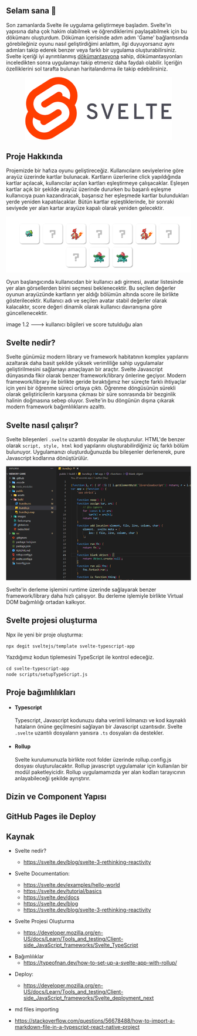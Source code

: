 <span id="hi-to-you"></span>

## Selam sana :wave:

Son zamanlarda Svelte ile uygulama geliştirmeye başladım. Svelte'in
yapısına daha çok hakim olabilmek ve öğrendiklerimi paylaşabilmek için bu
dökümanı oluşturdum. Döküman içerisinde adım adım 'Game' bağlantısında
görebileğiniz oyunu nasıl geliştirdiğimi anlattım, ilgi duyuyorsanız aynı
adımları takip ederek benzer veya farklı bir uygulama oluşturabilirsiniz.
Svelte içeriği iyi ayrıntılanmış
[dökümantasyona](https://svelte.dev/docs "Svelte Documentation") sahip,
dökümantasyonları inceledikten sonra uygulamayı takip etmeniz daha faydalı
olabilir. İçeriğin özelliklerini sol tarafta bulunan haritalandırma ile takip
edebilirsiniz.

<p align="center">
  <img src="./assets/svelte-logo.PNG" alt="Svelte logo" style="width:400px"/>
</p>

<span id="about-the-project"></span>

## Proje Hakkında

Projemizde bir hafıza oyunu geliştireceğiz. Kullanıcıların seviyelerine göre
arayüz üzerinde kartlar bulunacak. Kartların üzerlerine click yapıldığında
kartlar açılacak, kullanıcılar açılan kartları eşleştirmeye çalışacaklar.
Eşleşen kartlar açık bir şekilde arayüz üzerinde dururken bu başarılı eşleşme
kullanıcıya puan kazandıracak, başarısız her eşleşmede kartlar bulundukları
yerde yeniden kapatılacaklar. Bütün kartlar eşleştiklerinde, bir sonraki
seviyede yer alan kartar arayüze kapalı olarak yeniden gelecektir.

<p align="center">
  <img src="./assets/cards.PNG" alt="view of cards on the playground" style=""/>
</p>

Oyun başlangıcında kullanıcıdan bir kullanıcı adı girmesi, avatar listesinde
yer alan görsellerden birini seçmesi beklenecektir. Bu seçilen değerler oyunun
arayüzünde kartların yer aldığı bölümün altında score ile birlikte
gösterilecektir. Kullanıcı adı ve seçilen avatar stabil değerler olarak
kalacaktır, score değeri dinamik olarak kullanıcı davranışına göre
güncellenecektir.

image 1.2 ---> kullanıcı bilgileri ve score tutulduğu alan

<span id="#what-is-svelte"></span>

## Svelte nedir?

Svelte günümüz modern library ve framework habitatının komplex yapılarını azaltarak
daha basit şekilde yüksek verimliliğe sahip uygulamalar geliştirilmesini sağlamayı
amaçlayan bir araçtır. Svelte Javascript dünyasında fikir olarak benzer
framework/library önlerine geçiyor. Modern framework/library ile birlikte geride
bıraktığımız her süreçte farklı ihtiyaçlar için yeni bir öğrenme süreci ortaya
çıktı. Öğrenme döngüsünün sürekli olarak geliştiricilerin karşısına çıkması bir
süre sonrasında bir bezginlik halinin doğmasına sebep oluyor.
Svelte'in bu döngünün dışına çıkarak modern framework bağımlılıklarını
azalttı.

<span id="how-does-svelte-work"></span>

## Svelte nasıl çalışır?

Svelte bileşenleri `.svelte` uzantılı dosyalar ile oluşturulur. HTML'de benzer
olarak `script, style, html` kod yapılarını oluşturabilirdiğiniz üç farklı bölüm
bulunuyor. Uygulamanızı oluşturduğunuzda bu bileşenler derlenerek, pure
Javascript kodlarına dönüştürülür.

<p align="center">
  <img src="./assets/build-map.PNG" alt="Svelte Build map" style="width: 800px"/>
</p>

Svelte'in derleme işlemini runtime üzerinde sağlayarak benzer framework/library
daha hızlı çalışıyor. Bu derleme işlemiyle birlikte Virtual DOM bağımlılığı
ortadan kalkıyor.

<span id="create-a-svelte-project"></span>

## Svelte projesi oluşturma

Npx ile yeni bir proje oluşturma:

```
npx degit sveltejs/template svelte-typescript-app
```

Yazdığımız kodun tiplemesini TypeScript ile kontrol edeceğiz.

```
cd svelte-typescript-app
node scripts/setupTypeScript.js
```

<span id="dependencies"></span>

## Proje bağımlılıkları

- #### Typescript
  Typescript, Javascript kodunuzu daha verimli kılmanızı ve kod kaynaklı
  hataların önüne geçilmesini sağlayan bir Javascript uzantısıdır. Svelte
  `.svelte` uzantılı dosyaların yanısıra `.ts` dosyaları da destekler.
- #### Rollup
  Svelte kurulumunuzla birlikte root folder üzerinde rollup.config.js dosyası
  oluşturulacaktır. Rollup javascript uygulamalar için kullanılan bir modül
  paketleyicidir. Rollup uygulamamızda yer alan kodları tarayıcının
  anlayabileceği şekilde ayrıştırır.

<span id="directory-and-component-structure"></span>

## Dizin ve Component Yapısı

<span id="deploy-with-github-pages"></span>

## GitHub Pages ile Deploy

## Kaynak

- Svelte nedir?

  - https://svelte.dev/blog/svelte-3-rethinking-reactivity

- Svelte Documentation:

  - https://svelte.dev/examples/hello-world
  - https://svelte.dev/tutorial/basics
  - https://svelte.dev/docs
  - https://svelte.dev/blog
  - https://svelte.dev/blog/svelte-3-rethinking-reactivity

* Svelte Projesi Oluşturma

  - https://developer.mozilla.org/en-US/docs/Learn/Tools_and_testing/Client-side_JavaScript_frameworks/Svelte_TypeScript

- Bağımlılıklar
  - https://typeofnan.dev/how-to-set-up-a-svelte-app-with-rollup/

* Deploy:

  - https://developer.mozilla.org/en-US/docs/Learn/Tools_and_testing/Client-side_JavaScript_frameworks/Svelte_deployment_next

* md files importing

- https://stackoverflow.com/questions/56678488/how-to-import-a-markdown-file-in-a-typescript-react-native-project
